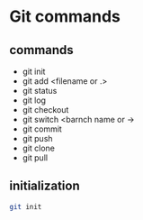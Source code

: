 # Git commands

## commands

- git init
- git add <filename or .>
- git status
- git log
- git checkout <hash>
- git switch <barnch name or ->
- git commit
- git push
- git clone
- git pull

## initialization

```bash
git init
```


